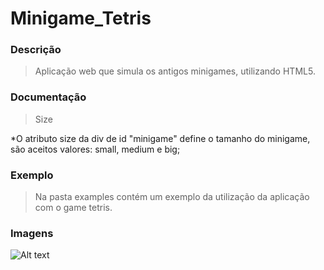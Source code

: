 Minigame_Tetris
===============

### Descrição

> Aplicação web que simula os antigos minigames, utilizando HTML5.

### Documentação

> Size

*O atributo size da div de id "minigame" define o tamanho do minigame, são aceitos valores: small, medium e big;

### Exemplo

> Na pasta examples contém um exemplo da utilização da aplicação com o game tetris.

### Imagens
![Alt text](http://i.imgur.com/59W9LxP.gif "Tetris game")




